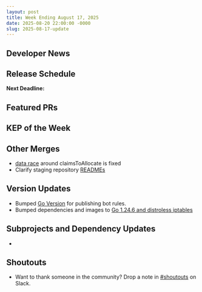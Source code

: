 ```yaml
---
layout: post
title: Week Ending August 17, 2025
date: 2025-08-20 22:00:00 -0000
slug: 2025-08-17-update
---
```


## Developer News


## Release Schedule

**Next Deadline:**


## Featured PRs


## KEP of the Week


## Other Merges
* [data race](https://github.com/kubernetes/kubernetes/pull/133587) around claimsToAllocate is fixed
* Clarify staging repository [READMEs](https://github.com/kubernetes/kubernetes/pull/133570)


## Version Updates

* Bumped [Go Version](https://github.com/kubernetes/kubernetes/pull/133568) for publishing bot rules. 
* Bumped dependencies and images to [Go 1.24.6 and distroless iptables](https://github.com/kubernetes/kubernetes/pull/133516)


## Subprojects and Dependency Updates

*

## Shoutouts

* Want to thank someone in the community? Drop a note in [#shoutouts](https://kubernetes.slack.com/archives/C92G08FGD) on Slack.


